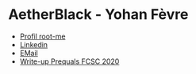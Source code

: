 <link rel="stylesheet" href="https://aetherblack.github.io/css/main.css" />

# AetherBlack - Yohan Fèvre

<ul>
  <li><a href="https://www.root-me.org/Black-Aether">Profil root-me</a></li>
  <li><a href="https://www.linkedin.com/in/yohan-f%C3%A8vre-83104b177/">Linkedin</a></li>
  <li><a href="mailto:yohan.fevre@protonmail.com">EMail</a></li>
  <li><a href="https://github.com/AetherBlack/FCSC/">Write-up Prequals FCSC 2020</a></li>
</ul>
<script src="https://tryhackme.com/badge/10171"></script>
